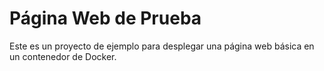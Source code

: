 # Página Web de Prueba
Este es un proyecto de ejemplo para desplegar una página web básica en un contenedor de Docker.
